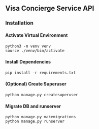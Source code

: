 ## Visa Concierge  Service API
### Installation
#### Activate Virtual Environment
```
python3 -m venv venv  
source ./venv/bin/activate
```
#### Install Dependencies
```
pip install -r requirements.txt
```
#### (Optional) Create Superuser
```
python manage.py createsuperuser
```
#### Migrate DB and runserver
```
python manage.py makemigrations
python manage.py runserver
```